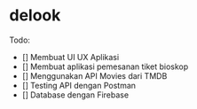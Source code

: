 # delook

Todo:

- [] Membuat UI UX Aplikasi
- [] Membuat aplikasi pemesanan tiket bioskop
- [] Menggunakan API Movies dari TMDB
- [] Testing API dengan Postman
- [] Database dengan Firebase

